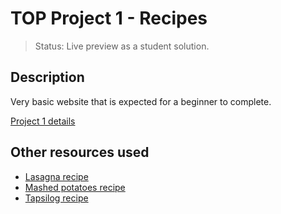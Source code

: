 # TOP Project 1 - Recipes
> Status: Live preview as a student solution.

## Description
Very basic website that is expected for a beginner to complete.  

[Project 1 details](https://www.theodinproject.com/paths/foundations/courses/foundations/lessons/recipes)

## Other resources used
* [Lasagna recipe](https://www.allrecipes.com/recipe/23600/worlds-best-lasagna/)
* [Mashed potatoes recipe](https://www.allrecipes.com/recipe/24771/basic-mashed-potatoes/)
* [Tapsilog recipe](https://panlasangpinoy.com/tapsilog-recipe/)
